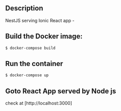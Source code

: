 
## Description

NestJS serving Ionic React app - 

## Build the Docker image:

```bash
$ docker-compose build
```

## Run the container 

```bash
$ docker-compose up

```

## Goto React App served by Node js 

check at [http://localhost:3000]


